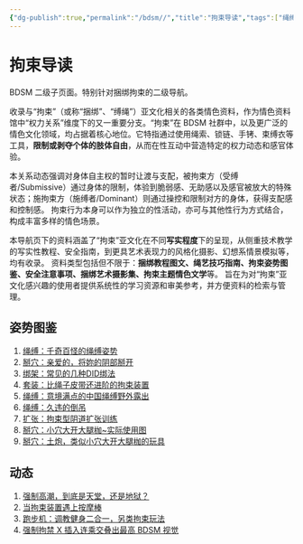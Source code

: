 ```yaml
---
{"dg-publish":true,"permalink":"/bdsm//","title":"拘束导读","tags":["绳缚","BDSM","性"]}
---
```



# 拘束导读

BDSM 二级子页面。特别针对捆绑拘束的二级导航。

收录与“拘束”（或称“捆绑”、“缚绳”）亚文化相关的各类情色资料，作为情色资料馆中“权力关系”维度下的又一重要分支。“拘束”在 BDSM 社群中，以及更广泛的情色文化领域，均占据着核心地位。它特指通过使用绳索、锁链、手铐、束缚衣等工具，**限制或剥夺个体的肢体自由**，从而在性互动中营造特定的权力动态和感官体验。

本关系动态强调对身体自主权的暂时让渡与支配，被拘束方（受缚者/Submissive）通过身体的限制，体验到脆弱感、无助感以及感官被放大的特殊状态；施拘束方（施缚者/Dominant）则通过操控和限制对方的身体，获得支配感和控制感。 拘束行为本身可以作为独立的性活动，亦可与其他性行为方式结合，构成丰富多样的情色场景。

本导航页下的资料涵盖了“拘束”亚文化在不同**写实程度**下的呈现，从侧重技术教学的写实性教程、安全指南，到更具艺术表现力的风格化摄影、幻想系情景模拟等，均有收录。 资料类型包括但不限于：**捆绑教程图文、绳艺技巧指南、拘束姿势图鉴、安全注意事项、捆绑艺术摄影集、拘束主题情色文学**等。 旨在为对“拘束”亚文化感兴趣的使用者提供系统性的学习资源和审美参考，并方便资料的检索与管理。

## 姿势图鉴

1. [绳缚：千奇百怪的绳缚姿势](千奇百怪的绳缚姿势.md)
2. [掰穴：亲爱的，将妳的阴部掰开](亲爱的，将妳的阴部掰开.md)
3. [绑架：常见的几种DID绑法](常见的几种DID绑法.md)
4. [套装：比绳子皮带还进阶的拘束装置](比绳子皮带还进阶的拘束装置.md)
5. [绳缚：意境满点的中国绳缚野外露出](意境满点的中国绳缚野外露出.md)
6. [绳缚：久违的倒吊](绳师交流&久违的倒吊.md)
7. [扩张：拘束型阴道扩张训练](拘束型阴道扩张训练.md)
8. [掰穴：小穴大开大腿枷~实际使用图](小穴大开大腿枷~实际使用图.md)
9. [掰穴：土炮，类似小穴大开大腿枷的玩具](土炮，类似小穴大开大腿枷的玩具.md)

## 动态

1. [强制高潮，到底是天堂，还是地狱？](强制高潮，到底是天堂，还是地狱？.md)
2. [当拘束装置遇上按摩棒](当拘束装置遇上按摩棒.md)
3. [跑步机：调教健身二合一，另类拘束玩法](调教健身二合一，另类拘束玩法.md)
4. [强制拘禁 X 插入连乘交叠出最高 BDSM 视觉](强制拘禁%20X%20插入连乘交叠出最高%20BDSM%20视觉.md)
